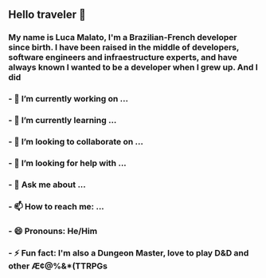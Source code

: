 ## Hello traveler 👋
### My name is Luca Malato, I'm a Brazilian-French developer since birth. I have been raised in the middle of developers, software engineers and infraestructure experts, and have always known I wanted to be a developer when I grew up. And I did

<!--
**LucaRM/LucaRM** is a ✨ _special_ ✨ repository because its `README.md` (this file) appears on your GitHub profile.

Here are some ideas to get you started:
-->

### - 🔭 I’m currently working on ...
### - 🌱 I’m currently learning ...
### - 👯 I’m looking to collaborate on ...
### - 🤔 I’m looking for help with ...
### - 💬 Ask me about ...
### - 📫 How to reach me: ...
### - 😄 Pronouns: He/Him
### - ⚡ Fun fact: I'm also a Dungeon Master, love to play D&D and other Æ¢@%&*(TTRPGs

